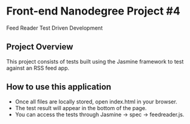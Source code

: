 # Front-end Nanodegree Project #4

Feed Reader Test Driven Development


## Project Overview
This project consists of tests built using the Jasmine framework to test against an RSS feed app.


## How to use this application
* Once all files are locally stored, open index.html in your browser.
* The test result will appear in the bottom of the page.
* You can access the tests through Jasmine -> spec -> feedreader.js.





